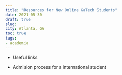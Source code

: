 ```yaml
---
title: "Resources for New Online GaTech Students"
date: 2021-05-30
draft: true
slug: 
city: Atlanta, GA
toc: true
tags:
- academia
---
```



* Useful links

* Admision process for a international student
